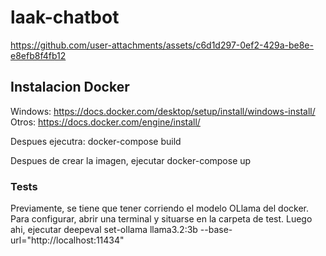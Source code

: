 # laak-chatbot



https://github.com/user-attachments/assets/c6d1d297-0ef2-429a-be8e-e8efb8f4fb12




## Instalacion Docker
Windows:
https://docs.docker.com/desktop/setup/install/windows-install/
Otros:
https://docs.docker.com/engine/install/

Despues ejecutra:
docker-compose build

Despues de crear la imagen, ejecutar 
docker-compose up

### Tests
Previamente, se tiene que tener corriendo el modelo OLlama del docker. 
Para configurar, abrir una terminal y situarse en la carpeta de test. 
Luego ahi, ejecutar deepeval set-ollama llama3.2:3b --base-url="http://localhost:11434"
